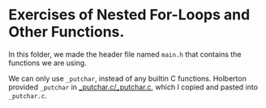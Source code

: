 # Exercises of Nested For-Loops and Other Functions.
In this folder, we made the header file named ``main.h`` that contains the functions we are using.

We can only use ``_putchar``, instead of any builtin C functions. Holberton provided ``_putchar`` in [\_putchar.c/\_putchar.c](https://github.com/hs-hq/_putchar.c/blob/main/_putchar.c), which I copied and pasted into ``_putchar.c``.
